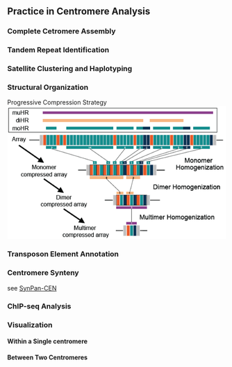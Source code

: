 ## Practice in Centromere Analysis

### Complete Cetromere Assembly

### Tandem Repeat Identification

### Satellite Clustering and Haplotyping

### Structural Organization
Progressive Compression Strategy
![PCS](https://github.com/dongyawu/CenTools/blob/main/PCS/PCS.png)


### Transposon Element Annotation

### Centromere Synteny
see [SynPan-CEN](https://github.com/Darlene1997/SynPan-CEN)


### ChIP-seq Analysis

### Visualization
#### Within a Single centromere

#### Between Two Centromeres

